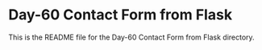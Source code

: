 # Day-60 Contact Form from Flask

This is the README file for the Day-60 Contact Form from Flask directory.
